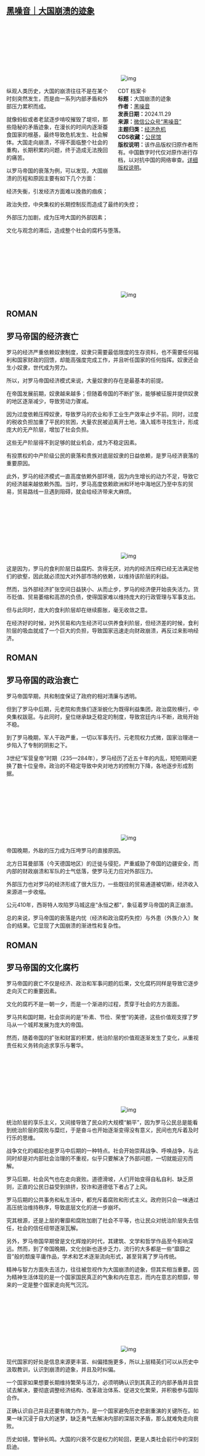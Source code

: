 <!--1732891225000-->
[黑噪音｜大国崩溃的迹象](https://chinadigitaltimes.net/chinese/713562.html)
------

<p><img decoding="async" src="data:image/svg+xml,%3Csvg%20xmlns='http://www.w3.org/2000/svg'%20viewBox='0%200%200%200'%3E%3C/svg%3E" alt="img" data-lazy-src="https://chinadigitaltimes.net/chinese/files/2024/11/post-713562-6749aa3d33252."><noscript><img decoding="async" src="https://chinadigitaltimes.net/chinese/files/2024/11/post-713562-6749aa3d33252." alt="img"></noscript></p><div style="width:42%;float:right;padding-left:20px"><div class="su-spoiler su-spoiler-style-fancy su-spoiler-icon-chevron-circle su-spoiler-closed" data-scroll-offset="0" data-anchor-in-url="no"><div class="su-spoiler-title" tabindex="0" role="button"><span class="su-spoiler-icon"></span>CDT 档案卡</div><div class="su-spoiler-content su-u-clearfix su-u-trim"><strong>标题：</strong>大国崩溃的迹象<br><strong>作者：</strong><a href="https://chinadigitaltimes.net/space/黑噪音" target="_blank">黑噪音</a><br><strong>发表日期：</strong>2024.11.29<br><strong>来源：</strong><a href="https://web.archive.org/web/https://mp.weixin.qq.com/s/fIMNhNftWp-pDVqU-i88lA" target="_blank">微信公众号“黑噪音”</a><br><strong>主题归类：</strong><a href="https://chinadigitaltimes.net/space/经济危机" target="_blank">经济危机</a><br><strong>CDS收藏：</strong><a href="https://chinadigitaltimes.net/space/%E5%85%AC%E6%B0%91%E9%A6%86" target="_blank" rel="noopener">公民馆</a><br><strong>版权说明：</strong>该作品版权归原作者所有。中国数字时代仅对原作进行存档，以对抗中国的网络审查。<a href="https://chinadigitaltimes.net/chinese/copyright">详细版权说明</a>。</div></div></div><p>纵观人类历史，大国的崩溃往往不是在某个时刻突然发生，而是由一系列内部矛盾和外部压力累积而成。</p><p>就像蚂蚁或者老鼠逐步啃咬摧毁了堤坝，那些隐秘的矛盾迹象，在漫长的时间内逐渐蚕食国家的根基，最终导致危机发生、社会解体。大国走向崩溃，不得不面临整个社会的重构，长期积累的问题，终于造成无法挽回的痛苦。</p><p>以罗马帝国的衰落为例，可以发现，大国崩溃的历程和原因主要有如下几个方面：</p><p>经济失衡，引发经济方面难以挽救的痼疾；</p><p>政治失控，中央集权的长期控制反而造成了最终的失控；</p><p>外部压力加剧，成为压垮大国的外部因素；</p><p>文化与观念的滞后，造成整个社会的腐朽与堕落。</p><p><img decoding="async" src="data:image/svg+xml,%3Csvg%20xmlns='http://www.w3.org/2000/svg'%20viewBox='0%200%200%200'%3E%3C/svg%3E" alt="img" data-lazy-src="https://chinadigitaltimes.net/chinese/files/2024/11/post-713562-6749aa3d43724.png"><noscript><img decoding="async" src="https://chinadigitaltimes.net/chinese/files/2024/11/post-713562-6749aa3d43724.png" alt="img"></noscript></p><h2>ROMAN</h2><h2>罗马帝国的经济衰亡</h2><p>罗马的经济严重依赖奴隶制度，奴隶只需要最低限度的生存资料，也不需要任何福利和国家财政的回馈，却能高强度完成工作，并且听任国家的任何指挥。奴隶还会生小奴隶，世代成为劳力。</p><p>所以，对罗马帝国经济模式来说，大量奴隶的存在是最基本的前提。</p><p>在帝国发展前期，奴隶越来越多；但随着帝国的不断扩张，能够被征服并提供奴隶的地区逐渐减少，导致劳动力骤减。</p><p>因为过度依赖压榨奴隶，导致罗马的农业和手工业生产效率止步不前。同时，过度的税收负担加重了平民的贫困，大量农民被迫离开土地，涌入城市寻找生计，形成庞大的无产阶层，增加了社会负担。</p><p>这些无产阶层得不到足够的就业机会，成为不稳定因素。</p><p>有投票权的中产阶级公民的衰落和贵族对底层奴隶的日益依赖，是罗马经济衰落的重要原因。</p><p>此外，罗马的经济模式一直高度依赖外部环境，因为内生增长的动力不足，导致它的经济越来越依赖外围。当时，罗马高度依赖欧洲和环地中海地区乃至中东的贸易，贸易路线一旦遇到阻碍，就会给经济带来大麻烦。</p><p><img decoding="async" src="data:image/svg+xml,%3Csvg%20xmlns='http://www.w3.org/2000/svg'%20viewBox='0%200%200%200'%3E%3C/svg%3E" alt="img" data-lazy-src="https://chinadigitaltimes.net/chinese/files/2024/11/post-713562-6749aa3d5d1ad.png"><noscript><img decoding="async" src="https://chinadigitaltimes.net/chinese/files/2024/11/post-713562-6749aa3d5d1ad.png" alt="img"></noscript></p><p>这是因为，罗马的食利阶层日益腐朽、贪得无厌，对内的经济压榨已经无法满足他们的欲壑，因此就必须加大对外部市场的依赖，以维持该阶层的利益。</p><p>然而，当外部经济扩张空间日益狭小、从而止步，罗马的经济便开始丧失活力。货币贬值、贸易萎缩和高昂的负债，使得国家难以维持庞大的行政管理与军事支出。</p><p>但与此同时，庞大的食利阶层却在继续膨胀，毫无收敛之意。</p><p>在经济好的时候，对外贸易和内生经济可以供养食利阶层，但经济差的时候，食利阶层的吸血就成了一个巨大的负担，导致国家迅速走向财政崩溃，再反过来影响经济。</p><h2>ROMAN</h2><h2>罗马帝国的政治衰亡</h2><p>罗马帝国早期，共和制度保证了政府的相对清廉与透明。</p><p>但到了罗马中后期，元老院和贵族们逐渐蜕化为既得利益集团，政治腐败横行，中央集权跋扈。与此同时，皇位继承缺乏稳定的制度，导致宫廷内斗不断，政局开始不稳。</p><p>到了罗马晚期，军人干政严重，一切以军事先行。元老院权力式微，国家治理进一步陷入了专制的阴影之下。</p><p>3世纪“军营皇帝”时期（235—284年），罗马经历了近五十年的内乱，短短期间更换了数十位皇帝。政治的不稳定导致中央对地方的控制力下降，各地逐步形成割据。</p><p><img decoding="async" src="data:image/svg+xml,%3Csvg%20xmlns='http://www.w3.org/2000/svg'%20viewBox='0%200%200%200'%3E%3C/svg%3E" alt="img" data-lazy-src="https://chinadigitaltimes.net/chinese/files/2024/11/post-713562-6749aa3d749fa.png"><noscript><img decoding="async" src="https://chinadigitaltimes.net/chinese/files/2024/11/post-713562-6749aa3d749fa.png" alt="img"></noscript></p><p>帝国晚期，外敌的压力成为压垮罗马的直接原因。</p><p>北方日耳曼部落（今天德国地区）的迁徙与侵犯，严重威胁了帝国的边疆安全，而内部的财政崩溃和军队的士气低落，使罗马无力应对外部压力。</p><p>外部压力也对罗马的经济形成了很大压力，一些既往的贸易通道被切断，经济收入来源进一步收缩。</p><p>公元410年，西哥特人攻陷罗马城这座“永恒之都”，象征着罗马帝国的真正崩溃。</p><p>总的来说，罗马帝国的衰落是内忧（经济和政治腐朽失控）与外患（外族介入）聚合的结果。它显现了大国崩溃的渐进性和复杂性。</p><h2>ROMAN</h2><h2>罗马帝国的文化腐朽</h2><p>罗马帝国的衰亡不仅是经济、政治和军事问题的后果，文化腐朽同样是导致它逐步走向灭亡的重要因素。</p><p>文化的腐朽不是一朝一夕，而是一个渐进的过程，贯穿于社会的方方面面。</p><p>罗马共和国时期，社会崇尚的是“朴素、节俭、荣誉”的美德，这些价值观支撑了罗马从一个城邦发展为庞大的帝国。</p><p>然而，随着帝国的扩张和财富的积累，统治阶层的价值观逐渐发生了变化，从重视责任和义务转向追求享乐与奢华。</p><p><img decoding="async" src="data:image/svg+xml,%3Csvg%20xmlns='http://www.w3.org/2000/svg'%20viewBox='0%200%200%200'%3E%3C/svg%3E" alt="img" data-lazy-src="https://chinadigitaltimes.net/chinese/files/2024/11/post-713562-6749aa3d8c38d.png"><noscript><img decoding="async" src="https://chinadigitaltimes.net/chinese/files/2024/11/post-713562-6749aa3d8c38d.png" alt="img"></noscript></p><p>统治阶层的享乐主义，又间接导致了民众的大规模“躺平”，因为罗马公民总是能看到统治阶层的腐败与糜烂，于是奋斗也开始逐渐变得没有意义，民间也充斥着及时行乐的思维。</p><p>战争文化的崛起也是罗马中后期的一种特点。社会开始崇拜战争、呼唤战争，与此同时却是对内部社会治理的不重视，似乎只要解决了外部问题，一切就能迎刃而解。</p><p>罗马后期，社会风气也在走向衰败。道德滑坡，人们开始变得自私自利、缺乏原则，正直的公民日益受到排挤，狡诈和道德低下者占了上风。</p><p>罗马后期的公共事务和私生活中，都充斥着腐败和形式主义。政府则只会一味通过高压统治维持秩序，导致底层文化的进一步崩坏。</p><p>究其根源，还是上层的奢靡和腐败加剧了社会不平等，也让民众对统治阶层失去信任，社会的信任纽带逐渐瓦解。</p><p>另外，罗马帝国早期曾是文化辉煌的时代，其建筑、文学和哲学作品至今影响深远。然而，到了帝国晚期，文化创新也逐步乏力，流行的大多都是一些“靡靡之音”般的颓废平庸作品，学术和艺术逐渐流向形式，甚至背离了罗马传统。</p><p>精神与智力方面失去活力，往往被忽视作为大国崩溃的迹象，但其实相当重要。因为精神生活体现的是一个国家国民真正的气象和内在意志，而内在意志的颓靡，带来的一定是整个国家走向死气沉沉。</p><p><img decoding="async" src="data:image/svg+xml,%3Csvg%20xmlns='http://www.w3.org/2000/svg'%20viewBox='0%200%200%200'%3E%3C/svg%3E" alt="img" data-lazy-src="https://chinadigitaltimes.net/chinese/files/2024/11/post-713562-6749aa3da418a.png"><noscript><img decoding="async" src="https://chinadigitaltimes.net/chinese/files/2024/11/post-713562-6749aa3da418a.png" alt="img"></noscript></p><p>现代国家的好处是信息来源更丰富、纠偏措施更多，所以上层精英们可以从历史中汲取教训，认识到崩溃的迹象，并且及时纠偏。</p><p>一个国家如果想要长期维持繁荣与活力，必须明确认识到其真正的内部矛盾并且尝试去解决，要彻底调整经济结构、改革政治体系、促进文化繁荣，并积极参与国际合作。</p><p>正确认识自己并且还要有魄力作为，是一个国家避免历史悲剧重演的关键所在。如果一味沉浸于自大的迷梦，缺乏勇气去解决内部的深层次矛盾，那么就难免走向衰败。</p><p>历史如镜，警钟长鸣。大国的兴衰不仅是权力的轮回，更是人类社会前行中的深刻启迪。</p><p><img decoding="async" src="data:image/svg+xml,%3Csvg%20xmlns='http://www.w3.org/2000/svg'%20viewBox='0%200%200%200'%3E%3C/svg%3E" alt="img" data-lazy-src="https://chinadigitaltimes.net/chinese/files/2024/11/post-713562-6749aa3daaaa1.gif"><noscript><img decoding="async" src="https://chinadigitaltimes.net/chinese/files/2024/11/post-713562-6749aa3daaaa1.gif" alt="img"></noscript></p><p><strong>·END·</strong></p><p><strong>欢迎加入我的讨论社群，现在已经有600位读者在里面与我进行你问我**</strong>答、股市投资交流（仅投资知识，不分析股票和进行投资建议）、<strong>**宏观经济动态、独家专栏文章分享、时事动态探讨、好书推荐、往期被禁文章分享等等。</strong></p><p><strong>这不是微信群，是“知识星球”app旗下的付费社群，费用88/年。欢迎扫码加入：</strong></p><p><img decoding="async" src="data:image/svg+xml,%3Csvg%20xmlns='http://www.w3.org/2000/svg'%20viewBox='0%200%200%200'%3E%3C/svg%3E" alt="img" data-lazy-src="https://chinadigitaltimes.net/chinese/files/2024/11/post-713562-6749aa3db17db."><noscript><img decoding="async" src="https://chinadigitaltimes.net/chinese/files/2024/11/post-713562-6749aa3db17db." alt="img"></noscript></p><p><strong>防失联或者知识星球加入咨询，都可以加我个人微信：</strong></p><p><img decoding="async" src="data:image/svg+xml,%3Csvg%20xmlns='http://www.w3.org/2000/svg'%20viewBox='0%200%200%200'%3E%3C/svg%3E" alt="img" data-lazy-src="https://chinadigitaltimes.net/chinese/files/2024/11/post-713562-6749aa3db947a."><noscript><img decoding="async" src="https://chinadigitaltimes.net/chinese/files/2024/11/post-713562-6749aa3db947a." alt="img"></noscript></p><p><strong>写作题材敏感，有封禁风险，防失联大家可以关注我的备用号：</strong></p><div class="addtoany_share_save_container addtoany_content addtoany_content_bottom"><div class="a2a_kit a2a_kit_size_32 addtoany_list" data-a2a-url="https://chinadigitaltimes.net/chinese/713562.html" data-a2a-title="黑噪音｜大国崩溃的迹象"><a class="a2a_button_facebook" href="https://www.addtoany.com/add_to/facebook?linkurl=https%3A%2F%2Fchinadigitaltimes.net%2Fchinese%2F713562.html&amp;linkname=%E9%BB%91%E5%99%AA%E9%9F%B3%EF%BD%9C%E5%A4%A7%E5%9B%BD%E5%B4%A9%E6%BA%83%E7%9A%84%E8%BF%B9%E8%B1%A1" title="Facebook" rel="nofollow noopener" target="_blank"></a><a class="a2a_button_twitter" href="https://www.addtoany.com/add_to/twitter?linkurl=https%3A%2F%2Fchinadigitaltimes.net%2Fchinese%2F713562.html&amp;linkname=%E9%BB%91%E5%99%AA%E9%9F%B3%EF%BD%9C%E5%A4%A7%E5%9B%BD%E5%B4%A9%E6%BA%83%E7%9A%84%E8%BF%B9%E8%B1%A1" title="Twitter" rel="nofollow noopener" target="_blank"></a><a class="a2a_button_telegram" href="https://www.addtoany.com/add_to/telegram?linkurl=https%3A%2F%2Fchinadigitaltimes.net%2Fchinese%2F713562.html&amp;linkname=%E9%BB%91%E5%99%AA%E9%9F%B3%EF%BD%9C%E5%A4%A7%E5%9B%BD%E5%B4%A9%E6%BA%83%E7%9A%84%E8%BF%B9%E8%B1%A1" title="Telegram" rel="nofollow noopener" target="_blank"></a><a class="a2a_button_reddit" href="https://www.addtoany.com/add_to/reddit?linkurl=https%3A%2F%2Fchinadigitaltimes.net%2Fchinese%2F713562.html&amp;linkname=%E9%BB%91%E5%99%AA%E9%9F%B3%EF%BD%9C%E5%A4%A7%E5%9B%BD%E5%B4%A9%E6%BA%83%E7%9A%84%E8%BF%B9%E8%B1%A1" title="Reddit" rel="nofollow noopener" target="_blank"></a><a class="a2a_button_whatsapp" href="https://www.addtoany.com/add_to/whatsapp?linkurl=https%3A%2F%2Fchinadigitaltimes.net%2Fchinese%2F713562.html&amp;linkname=%E9%BB%91%E5%99%AA%E9%9F%B3%EF%BD%9C%E5%A4%A7%E5%9B%BD%E5%B4%A9%E6%BA%83%E7%9A%84%E8%BF%B9%E8%B1%A1" title="WhatsApp" rel="nofollow noopener" target="_blank"></a><a class="a2a_button_email" href="https://www.addtoany.com/add_to/email?linkurl=https%3A%2F%2Fchinadigitaltimes.net%2Fchinese%2F713562.html&amp;linkname=%E9%BB%91%E5%99%AA%E9%9F%B3%EF%BD%9C%E5%A4%A7%E5%9B%BD%E5%B4%A9%E6%BA%83%E7%9A%84%E8%BF%B9%E8%B1%A1" title="Email" rel="nofollow noopener" target="_blank"></a><a class="a2a_button_copy_link" href="https://www.addtoany.com/add_to/copy_link?linkurl=https%3A%2F%2Fchinadigitaltimes.net%2Fchinese%2F713562.html&amp;linkname=%E9%BB%91%E5%99%AA%E9%9F%B3%EF%BD%9C%E5%A4%A7%E5%9B%BD%E5%B4%A9%E6%BA%83%E7%9A%84%E8%BF%B9%E8%B1%A1" title="Copy Link" rel="nofollow noopener" target="_blank"></a><a class="a2a_dd addtoany_share_save addtoany_share" href="https://www.addtoany.com/share"></a></div></div>
